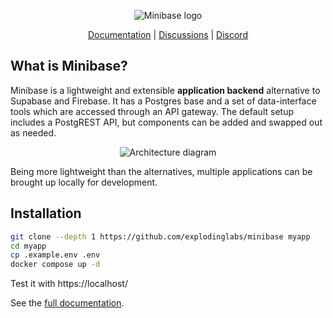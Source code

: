 <p align="center">
  <img alt="Minibase logo" src="https://github.com/explodinglabs/minibase/blob/main/logo.png?raw=true" />
</p>

<p align="center">
  <a href="https://github.com/minibasehq/minibase/wiki">Documentation</a> |
  <a href="https://github.com/minibasehq/minibase/discussions">Discussions</a> |
  <a href="https://discord.gg/zBQQSkAg">Discord</a>
</p>

## What is Minibase?

Minibase is a lightweight and extensible **application backend** alternative to
Supabase and Firebase. It has a Postgres base and a set of data-interface tools
which are accessed through an API gateway. The default setup includes a
PostgREST API, but components can be added and swapped out as needed.

<p align="center">
  <img alt="Architecture diagram" src="https://github.com/explodinglabs/minibase/blob/main/architecture.svg?raw=true" />
</p>

Being more lightweight than the alternatives, multiple applications can be
brought up locally for development.

## Installation

```sh
git clone --depth 1 https://github.com/explodinglabs/minibase myapp
cd myapp
cp .example.env .env
docker compose up -d
```

Test it with https://localhost/

See the [full documentation](https://github.com/explodinglabs/minibase/wiki).
